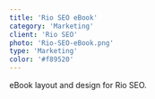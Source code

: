 ```yaml
---
title: 'Rio SEO eBook'
category: 'Marketing'
client: 'Rio SEO'
photo: 'Rio-SEO-eBook.png'
type: 'Marketing'
color: '#f89520'
---
```


eBook layout and design for Rio SEO.
